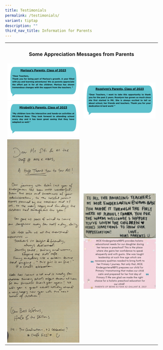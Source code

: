 ```yaml
---
title: Testimonials
permalink: /testimonials/
variant: tiptap
description: ""
third_nav_title: Information for Parents
---
```

<table style="minWidth: 50px">
<colgroup>
<col>
<col>
</colgroup>
<tbody>
<tr>
<th rowspan="1" colspan="2">
<h3>Some Appreciation Messages from Parents</h3>
</th>
</tr>
<tr>
<td rowspan="1" colspan="1">
<div class="isomer-image-wrapper">
<img style="width: 100%" height="auto" width="100%" alt="" src="/images/Testimonial_Quote__1_.png">
</div>
<div class="isomer-image-wrapper">
<img style="width: 100%" height="auto" width="100%" alt="" src="/images/Testimonial_Quote.png">
</div>
</td>
<td rowspan="1" colspan="1">
<div class="isomer-image-wrapper">
<img style="width: 100%" height="auto" width="100%" alt="" src="/images/MK_Testimonials__4_.png">
</div>
</td>
</tr>
<tr>
<td rowspan="1" colspan="1">
<div class="isomer-image-wrapper">
<img style="width: 100%" height="auto" width="100%" alt="" src="/images/20240509_154746.jpg">
</div>
</td>
<td rowspan="1" colspan="1">
<div class="isomer-image-wrapper">
<img style="width: 100%" height="auto" width="100%" alt="" src="/images/20240509_154754.jpg">
</div>
<div class="isomer-image-wrapper">
<img style="width: 100%" height="auto" width="100%" alt="" src="/images/photo_6287331680800846298_y.jpg">
</div>
</td>
</tr>
</tbody>
</table>
<table style="width: 0px">
<colgroup></colgroup>
<tbody>
<tr></tr>
</tbody>
</table>
<p></p>